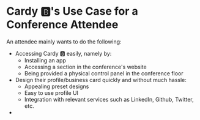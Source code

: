 # Cardy 🅱️'s Use Case for a Conference Attendee

An attendee mainly wants to do the following:
  * Accessing Cardy 🅱️ easily, namely by:
    * Installing an app
    * Accessing a section in the conference's website
    * Being provided a physical control panel in the conference floor
  * Design their profile/business card quickly and without much hassle:
    * Appealing preset designs
    * Easy to use profile UI
    * Integration with relevant services such as LinkedIn, Github, Twitter, etc.
  * 
